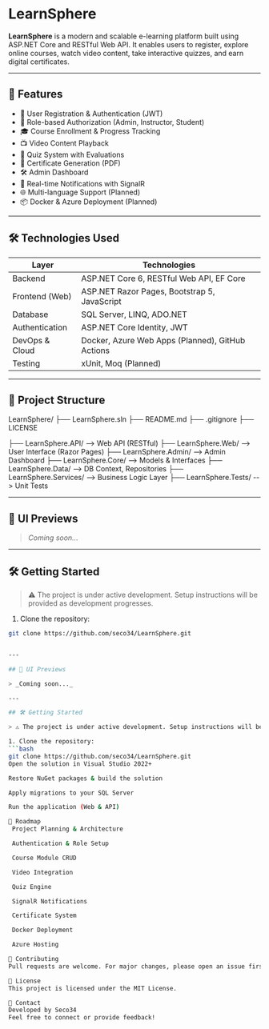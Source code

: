 # LearnSphere

**LearnSphere** is a modern and scalable e-learning platform built using ASP.NET Core and RESTful Web API. It enables users to register, explore online courses, watch video content, take interactive quizzes, and earn digital certificates.

---

## 🚀 Features

- 🔐 User Registration & Authentication (JWT)
- 👥 Role-based Authorization (Admin, Instructor, Student)
- 🎓 Course Enrollment & Progress Tracking
- 📺 Video Content Playback
- 🧪 Quiz System with Evaluations
- 📄 Certificate Generation (PDF)
- 🛠️ Admin Dashboard
- 💬 Real-time Notifications with SignalR
- 🌐 Multi-language Support (Planned)
- 📦 Docker & Azure Deployment (Planned)

---

## 🛠️ Technologies Used

| Layer               | Technologies                                       |
|--------------------|----------------------------------------------------|
| Backend             | ASP.NET Core 6, RESTful Web API, EF Core           |
| Frontend (Web)      | ASP.NET Razor Pages, Bootstrap 5, JavaScript       |
| Database            | SQL Server, LINQ, ADO.NET                          |
| Authentication      | ASP.NET Core Identity, JWT                         |
| DevOps & Cloud      | Docker, Azure Web Apps (Planned), GitHub Actions  |
| Testing             | xUnit, Moq (Planned)                               |

---

## 🧱 Project Structure

LearnSphere/
├── LearnSphere.sln
├── README.md
├── .gitignore
├── LICENSE

├── LearnSphere.API/ --> Web API (RESTful)
├── LearnSphere.Web/ --> User Interface (Razor Pages)
├── LearnSphere.Admin/ --> Admin Dashboard
├── LearnSphere.Core/ --> Models & Interfaces
├── LearnSphere.Data/ --> DB Context, Repositories
├── LearnSphere.Services/ --> Business Logic Layer
├── LearnSphere.Tests/ --> Unit Tests


---

## 📸 UI Previews

> _Coming soon..._

---

## 🛠️ Getting Started

> ⚠️ The project is under active development. Setup instructions will be provided as development progresses.

1. Clone the repository:
```bash
git clone https://github.com/seco34/LearnSphere.git


---

## 📸 UI Previews

> _Coming soon..._

---

## 🛠️ Getting Started

> ⚠️ The project is under active development. Setup instructions will be provided as development progresses.

1. Clone the repository:
```bash
git clone https://github.com/seco34/LearnSphere.git
Open the solution in Visual Studio 2022+

Restore NuGet packages & build the solution

Apply migrations to your SQL Server

Run the application (Web & API)

🧭 Roadmap
 Project Planning & Architecture

 Authentication & Role Setup

 Course Module CRUD

 Video Integration

 Quiz Engine

 SignalR Notifications

 Certificate System

 Docker Deployment

 Azure Hosting

🤝 Contributing
Pull requests are welcome. For major changes, please open an issue first to discuss what you would like to change.

📄 License
This project is licensed under the MIT License.

📧 Contact
Developed by Seco34
Feel free to connect or provide feedback!
